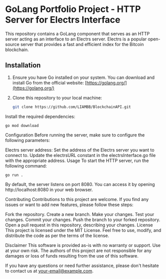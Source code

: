 # GoLang Portfolio Project - HTTP Server for Electrs Interface

This repository contains a GoLang component that serves as an HTTP server acting as an interface to an Electrs server. Electrs is a popular open-source server that provides a fast and efficient index for the Bitcoin blockchain.

## Installation

1. Ensure you have Go installed on your system. You can download and install Go from the official website: [https://golang.org/](https://golang.org/)

2. Clone this repository to your local machine:

   ```bash
   git clone https://github.com/LIAMBB/BlockchainAPI.git

Install the required dependencies:

    
    go mod download
Configuration
Before running the server, make sure to configure the following parameters:

Electrs server address: Set the address of the Electrs server you want to connect to. Update the electrsURL constant in the electrsInterface.go file with the appropriate address.
Usage
To start the HTTP server, run the following command:

    go run .

By default, the server listens on port 8080. You can access it by opening http://localhost:8080 in your web browser.

Contributing
Contributions to this project are welcome. If you find any issues or want to add new features, please follow these steps:

Fork the repository.
Create a new branch.
Make your changes.
Test your changes.
Commit your changes.
Push the branch to your forked repository.
Open a pull request in this repository, describing your changes.
License
This project is licensed under the MIT License. Feel free to use, modify, and distribute the code as per the terms of the license.

Disclaimer
This software is provided as-is with no warranty or support. Use at your own risk. The authors of this project are not responsible for any damages or loss of funds resulting from the use of this software.

If you have any questions or need further assistance, please don't hesitate to contact us at your-email@example.com.